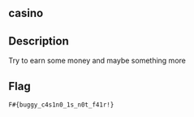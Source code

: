 ## casino

## Description

Try to earn some money and maybe something more

## Flag

	F#{buggy_c4s1n0_1s_n0t_f41r!}
